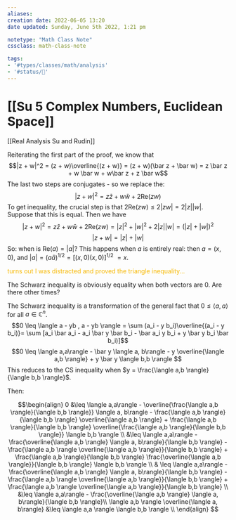 ```yaml
---
aliases:
creation date: 2022-06-05 13:20
date updated: Sunday, June 5th 2022, 1:21 pm

notetype: "Math Class Note"
cssclass: math-class-note

tags: 
- '#types/classes/math/analysis'
- '#status/🚧'
---
```


# [[Su 5 Complex Numbers, Euclidean Space]]
[[Real Analysis Su and Rudin]]


Reiterating the first part of the proof, we know that 
$$|z + w|^2 = (z + w)\overline{(z + w)} = (z + w)(\bar z + \bar w) = z \bar z + w \bar w + w\bar z + z \bar w$$
The last two steps are conjugates - so we replace the:
$$ |z + w|^2 = z\bar z + w \bar w +  2 \text{Re}(zw)$$
To get inequality, the crucial step is that $2 \text{Re}(zw) \leq 2|zw| = 2|z||w|$. Suppose that this is equal. Then we have 
$$ |z + w|^2 = z\bar z + w \bar w +  2 \text{Re}(zw) = |z|^2 + |w|^2 + 2|z||w| = (|z| + |w|)^2$$
$$|z + w| = |z| + |w|$$
So: when is $\text{Re}(a) = |a|$? This happens when $a$ is entirely real: then $a = (x,0)$, and $|a| = (a \bar a)^{1/2} = [(x,0)(x,0)]^{1/2}$  $= x$. 

<font color=#F7B801>turns out I was distracted and proved the triangle inequality...</font>

The Schwarz inequality is obviously equality when both vectors are $0$.  Are there other times?

The Schwarz inequality is a transformation of the general fact that $0 \leq \langle a,a \rangle$ for all $a \in \mathbb C ^n$. 
$$0 \leq \langle a - yb , a - yb \rangle = \sum (a_i - y b_i)\overline{(a_i - y b_i)}= \sum [a_i \bar a_i  - a_i \bar y \bar b_i - \bar a_i y b_i + y \bar y b_i \bar b_i)]$$
$$0 \leq \langle a,a\rangle - \bar y \langle a, b\rangle - y \overline{\langle a,b \rangle} + y \bar y \langle b,b \rangle   $$
This reduces to the CS inequality when $y = \frac{\langle a,b \rangle}{\langle b,b \rangle}$.

Then:

$$\begin{align}
0 &\leq  \langle a,a\rangle - \overline{\frac{\langle a,b \rangle}{\langle b,b \rangle}} \langle a, b\rangle - \frac{\langle a,b \rangle}{\langle b,b \rangle} \overline{\langle a,b \rangle} + \frac{\langle a,b \rangle}{\langle b,b \rangle} \overline{\frac{\langle a,b \rangle}{\langle b,b \rangle}} \langle b,b \rangle \\
&\leq  \langle a,a\rangle - \frac{\overline{\langle a,b \rangle} \langle a, b\rangle}{\langle b,b \rangle}  - \frac{\langle a,b \rangle \overline{\langle a,b \rangle}}{\langle b,b \rangle}  + \frac{\langle a,b \rangle}{\langle b,b \rangle} \frac{\overline{\langle a,b \rangle}}{\langle b,b \rangle} \langle b,b \rangle \\ 
& \leq  \langle a,a\rangle - \frac{\overline{\langle a,b \rangle} \langle a, b\rangle}{\langle b,b \rangle}  - \frac{\langle a,b \rangle \overline{\langle a,b \rangle}}{\langle b,b \rangle}  + \frac{\langle a,b \rangle \overline{\langle a,b \rangle}}{\langle b,b \rangle} \\ 
&\leq  \langle a,a\rangle - \frac{\overline{\langle a,b \rangle} \langle a, b\rangle}{\langle b,b \rangle}\\
\langle a,b \rangle \overline{\langle a, b\rangle} &\leq \langle a,a \rangle \langle b,b \rangle \\
\end{align}
$$
